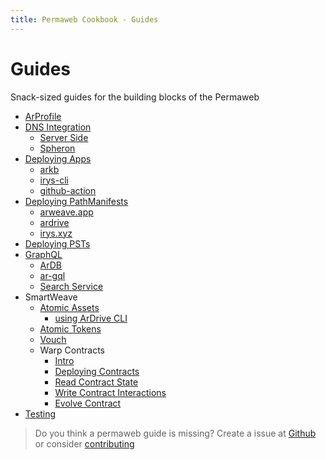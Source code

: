 ```yaml
---
title: Permaweb Cookbook - Guides
---
```


# Guides

Snack-sized guides for the building blocks of the Permaweb

-   [ArProfile](arprofile.md)
-   [DNS Integration](dns-integration/server-side.md)
    -   [Server Side](dns-integration/server-side.md)
    -   [Spheron](dns-integration/spheron.md)
-   [Deploying Apps](deployment/irys-cli.md)
    -   [arkb](deployment/arkb.md)
    -   [irys-cli](deployment/irys-cli.md)
    -   [github-action](deployment/github-action.md)
-   [Deploying PathManifests](deploying-manifests/deployingManifests.md)
    -   [arweave.app](deploying-manifests/arweave-app.md)
    -   [ardrive](deploying-manifests/ardrive.md)
    -   [irys.xyz](deploying-manifests/irys.md)
-   [Deploying PSTs](deploying-psts.md)
-   [GraphQL](querying-arweave/queryingArweave.md)
    -   [ArDB](querying-arweave/ardb.md)
    -   [ar-gql](querying-arweave/ar-gql.md)
    -   [Search Service](querying-arweave/search-indexing-service.md)
-   SmartWeave
    -   [Atomic Assets](smartweave/atomic-assets/index.md)
        - [using ArDrive CLI](smartweave/atomic-assets/ardrive-cli.md)
    -   [Atomic Tokens](atomic-tokens/intro.md)
    -   [Vouch](vouch.md)
    -   Warp Contracts
        -   [Intro](smartweave/warp/intro.md)
        -   [Deploying Contracts](smartweave/warp/deploying-contracts.md)
        -   [Read Contract State](smartweave/warp/readstate.md)
        -   [Write Contract Interactions](smartweave/warp//write-interactions.md)
        -   [Evolve Contract](smartweave/warp//evolve.md)
-   [Testing](testing/arlocal.md)

> Do you think a permaweb guide is missing? Create a issue at [Github](https://github.com/twilson63/permaweb-cookbook/issues) or consider [contributing](../getting-started/contributing.md)

